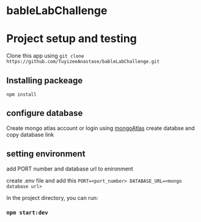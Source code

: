 # bableLabChallenge

# Project setup and testing

Clone this app using `git clone https://github.com/TuyizeeAnastase/bableLabChallenge.git`

## Installing packeage 
 `npm install `

## configure database

Create mongo atlas account or login using [mongoAtlas](https://account.mongodb.com/account/login)
create databse and copy database link

## setting environment 
 add PORT number and database url to enironment
 
 create .env file and add this
 `
 PORT=<port_number>
 DATABASE_URL=<mongo database url>
 `
   

In the project directory, you can run:

### `npm start:dev`
